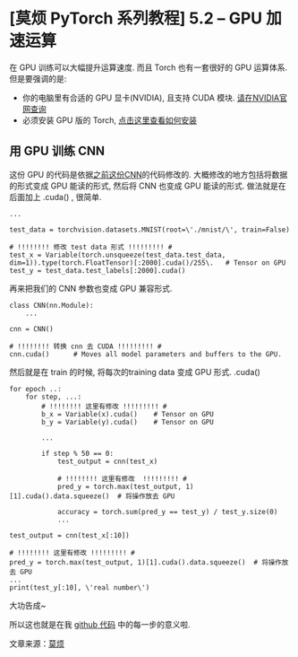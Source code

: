 # [莫烦 PyTorch 系列教程] 5.2 – GPU 加速运算

在 GPU 训练可以大幅提升运算速度. 而且 Torch 也有一套很好的 GPU 运算体系. 但是要强调的是:

*   你的电脑里有合适的 GPU 显卡(NVIDIA), 且支持 CUDA 模块. [请在NVIDIA官网查询](https://www.pytorchtutorial.com/goto/https://developer.nvidia.com/cuda-gpus)
*   必须安装 GPU 版的 Torch, [点击这里查看如何安装](https://www.pytorchtutorial.com/1-2-install-pytorch/)

## 用 GPU 训练 CNN

这份 GPU 的代码是依据[之前这份CNN](https://www.pytorchtutorial.com/goto/https://github.com/MorvanZhou/PyTorch-Tutorial/blob/master/tutorial-contents/401_CNN.py)的代码修改的. 大概修改的地方包括将数据的形式变成 GPU 能读的形式, 然后将 CNN 也变成 GPU 能读的形式. 做法就是在后面加上 .cuda() , 很简单.

```
...

test_data = torchvision.datasets.MNIST(root=\'./mnist/\', train=False)

# !!!!!!!! 修改 test data 形式 !!!!!!!!! #
test_x = Variable(torch.unsqueeze(test_data.test_data, dim=1)).type(torch.FloatTensor)[:2000].cuda()/255\.   # Tensor on GPU
test_y = test_data.test_labels[:2000].cuda()
```

再来把我们的 CNN 参数也变成 GPU 兼容形式.

```
class CNN(nn.Module):
    ...

cnn = CNN()

# !!!!!!!! 转换 cnn 去 CUDA !!!!!!!!! #
cnn.cuda()      # Moves all model parameters and buffers to the GPU.
```

然后就是在 train 的时候, 将每次的training data 变成 GPU 形式. .cuda()

```
for epoch ..:
    for step, ...:
        # !!!!!!!! 这里有修改 !!!!!!!!! #
        b_x = Variable(x).cuda()    # Tensor on GPU
        b_y = Variable(y).cuda()    # Tensor on GPU

        ...

        if step % 50 == 0:
            test_output = cnn(test_x)

            # !!!!!!!! 这里有修改  !!!!!!!!! #
            pred_y = torch.max(test_output, 1)[1].cuda().data.squeeze()  # 将操作放去 GPU

            accuracy = torch.sum(pred_y == test_y) / test_y.size(0)
            ...

test_output = cnn(test_x[:10])

# !!!!!!!! 这里有修改 !!!!!!!!! #
pred_y = torch.max(test_output, 1)[1].cuda().data.squeeze()  # 将操作放去 GPU
...
print(test_y[:10], \'real number\')
```

大功告成~

所以这也就是在我 [github 代码](https://www.pytorchtutorial.com/goto/https://github.com/MorvanZhou/PyTorch-Tutorial/blob/master/tutorial-contents/502_GPU.py) 中的每一步的意义啦.

文章来源：[莫烦](https://www.pytorchtutorial.com/goto/https://morvanzhou.github.io/)